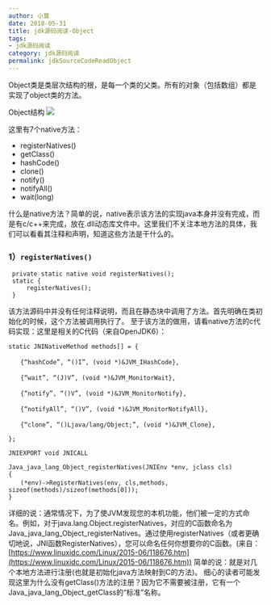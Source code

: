 ```yaml
---
author: 小莫
date: 2018-05-31
title: jdk源码阅读-Object
tags:
- jdk源码阅读
category: jdk源码阅读
permalink: jdkSourceCodeReadObject
---
```

Object类是类层次结构的根，是每一个类的父类。所有的对象（包括数组）都是实现了object类的方法。
<!-- more -->

Object结构
![](https://image.xiaomo.info/blog/ObjectStructure.png)

这里有7个native方法：

- registerNatives()
- getClass()
- hashCode()
- clone()
- notify()
- notifyAll()
- wait(long)

什么是native方法？简单的说，native表示该方法的实现java本身并没有完成，而是有c/c++来完成，放在.dll动态库文件中。这里我们不关注本地方法的具体，我们可以看看其注释和声明，知道这些方法是干什么的。

### 1）`registerNatives()`

```
 private static native void registerNatives();
 static {
     registerNatives();
 }
```
 
该方法源码中并没有任何注释说明，而且在静态块中调用了方法。首先明确在类初始化的时候，这个方法被调用执行了。
至于该方法的做用，请看native方法的c代码实现：这里是相关的C代码（来自OpenJDK6）：

```
static JNINativeMethod methods[] = {

　　{“hashCode”, “()I”, (void *)&JVM_IHashCode},

　　{“wait”, “(J)V”, (void *)&JVM_MonitorWait},

　　{“notify”, “()V”, (void *)&JVM_MonitorNotify},

　　{“notifyAll”, “()V”, (void *)&JVM_MonitorNotifyAll},

　　{“clone”, “()Ljava/lang/Object;”, (void *)&JVM_Clone},

};

JNIEXPORT void JNICALL

Java_java_lang_Object_registerNatives(JNIEnv *env, jclass cls)
{
　　(*env)->RegisterNatives(env, cls,methods, sizeof(methods)/sizeof(methods[0]));
}
```

详细的说：通常情况下，为了使JVM发现您的本机功能，他们被一定的方式命名。例如，对于java.lang.Object.registerNatives，对应的C函数命名为Java_java_lang_Object_registerNatives。通过使用registerNatives（或者更确切地说，JNI函数RegisterNatives），您可以命名任何你想要你的C函数。(来自：[https://www.linuxidc.com/Linux/2015-06/118676.htm](https://www.linuxidc.com/Linux/2015-06/118676.htm))
简单的说：就是对几个本地方法进行注册(也就是初始化java方法映射到C的方法)。
细心的读者可能发现这里为什么没有getClass()方法的注册？因为它不需要被注册，它有一个Java_java_lang_Object_getClass的“标准”名称。